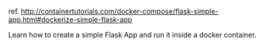 ref. http://containertutorials.com/docker-compose/flask-simple-app.html#dockerize-simple-flask-app

Learn how to create a simple Flask App and run it inside a docker container.